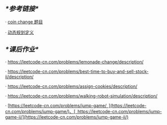 ## ***\*参考链接\****

· [coin change 题目](https://leetcode-cn.com/problems/coin-change/)

· [动态规划定义](https://zh.wikipedia.org/wiki/动态规划)

## ***\*课后作业\****

· https://leetcode-cn.com/problems/lemonade-change/description/

· https://leetcode-cn.com/problems/best-time-to-buy-and-sell-stock-ii/description/

· https://leetcode-cn.com/problems/assign-cookies/description/

· https://leetcode-cn.com/problems/walking-robot-simulation/description/

· [https://leetcode-cn.com/problems/jump-game/ ](https://leetcode-cn.com/problems/jump-game/)、[ https://leetcode-cn.com/problems/jump-game-ii/](https://leetcode-cn.com/problems/jump-game-ii/)

 

